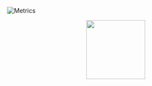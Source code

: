 ![Metrics](https://metrics.lecoq.io/penty7710?template=classic&base.indepth=false&base.hireable=false&config.timezone=Asia%2FShanghai)
<div align="center"> <img height="137px" src="https://github-readme-stats.vercel.app/api?username=sun0225SUN&hide_title=true&hide_border=true&show_icons=trueline_height=21&text_color=000&icon_color=000&bg_color=0,ea6161,ffc64d,fffc4d,52fa5a&theme=graywhite" /> </div>
